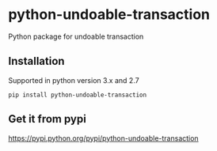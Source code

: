 # python-undoable-transaction

Python package for undoable transaction


## Installation

Supported in python version 3.x and 2.7

```
pip install python-undoable-transaction
```

## Get it from pypi

https://pypi.python.org/pypi/python-undoable-transaction
